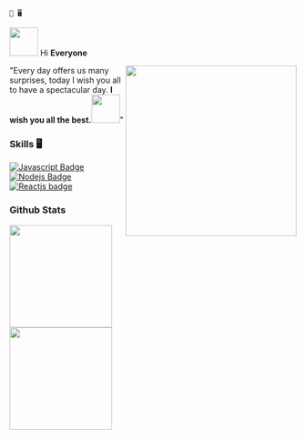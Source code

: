 ```text
🌙 🖥️
```
<p align="left"><img src="https://media.giphy.com/media/VgCDAzcKvsR6OM0uWg/giphy.gif" width="50"> Hi <strong>Everyone</strong> 
</p>

<img align="right" width="300"  src="https://i.pinimg.com/originals/7a/68/af/7a68affa5b1996be4467b93109133cbd.gif" />
 <p align="left"  alight="center">"Every day offers us many surprises, today I wish you all to have a spectacular day. 
  <strong>I wish you all the best.<img src="https://media.giphy.com/media/mGcNjsfWAjY5AEZNw6/giphy.gif" width="50"></strong>"</p>
  
  


### Skills 🖥️

[![Javascript Badge](https://img.shields.io/badge/-Javascript-F0DB4F?style=for-the-badge&labelColor=black&logo=javascript&logoColor=F0DB4F)](#) [![Nodejs Badge](https://img.shields.io/badge/-Nodejs-3C873A?style=for-the-badge&labelColor=black&logo=node.js&logoColor=3C873A)](#)  [![Reactjs badge](https://img.shields.io/badge/-ReactJs-61DAFB?style=for-the-badge&labelColor=black&logo=react&logoColor=61DAFB)](#)

### Github Stats
<p>
  <img src="https://github-readme-stats.vercel.app/api?username=puimekster&show_icons=true&theme=shades-of-purple&include_all_commits=true" height="180em"/>
<img src="https://github-readme-stats.vercel.app/api/top-langs/?username=puimekster&show_icons=true&layout=compact&cache_seconds=1800&langs_count=8&theme=shades-of-purple&count_private=true&show_icons=true" height="180em"/>
</p>



